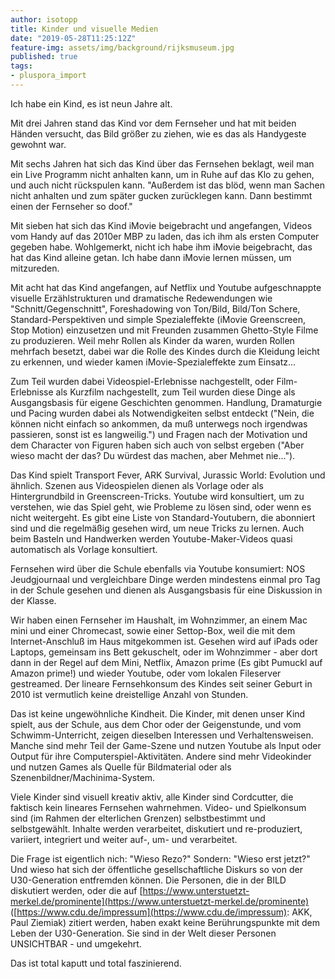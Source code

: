 ```yaml
---
author: isotopp
title: Kinder und visuelle Medien
date: "2019-05-28T11:25:12Z"
feature-img: assets/img/background/rijksmuseum.jpg
published: true
tags:
- pluspora_import
---
```

Ich habe ein Kind, es ist neun Jahre alt.

Mit drei Jahren stand das Kind vor dem Fernseher und hat mit beiden Händen versucht, das Bild größer zu ziehen, wie es das als Handygeste gewohnt war.

Mit sechs Jahren hat sich das Kind über das Fernsehen beklagt, weil man ein Live Programm nicht anhalten kann, um in Ruhe auf das Klo zu gehen, und auch nicht rückspulen kann. 
"Außerdem ist das blöd, wenn man Sachen nicht anhalten und zum später gucken zurücklegen kann. Dann bestimmt einen der Fernseher so doof."

Mit sieben hat sich das Kind iMovie beigebracht und angefangen, Videos vom Handy auf das 2010er MBP zu laden, das ich ihm als ersten Computer gegeben habe.
Wohlgemerkt, nicht ich habe ihm iMovie beigebracht, das hat das Kind alleine getan.
Ich habe dann iMovie lernen müssen, um mitzureden.

Mit acht hat das Kind angefangen, auf Netflix und Youtube aufgeschnappte visuelle Erzählstrukturen und dramatische Redewendungen wie "Schnitt/Gegenschnitt", Foreshadowing von Ton/Bild, Bild/Ton Schere, Standard-Perspektiven und simple Spezialeffekte (iMovie Greenscreen, Stop Motion) einzusetzen und mit Freunden zusammen Ghetto-Style Filme zu produzieren.
Weil mehr Rollen als Kinder da waren, wurden Rollen mehrfach besetzt, dabei war die Rolle des Kindes durch die Kleidung leicht zu erkennen, und wieder kamen iMovie-Spezialeffekte zum Einsatz...

Zum Teil wurden dabei Videospiel-Erlebnisse nachgestellt, oder Film-Erlebnisse als Kurzfilm nachgestellt, zum Teil wurden diese Dinge als Ausgangsbasis für eigene Geschichten genommen.
Handlung, Dramaturgie und Pacing wurden dabei als Notwendigkeiten selbst entdeckt ("Nein, die können nicht einfach so ankommen, da muß unterwegs noch irgendwas passieren, sonst ist es langweilig.") und Fragen nach der Motivation und dem Character von Figuren haben sich auch von selbst ergeben ("Aber wieso macht der das? Du würdest das machen, aber Mehmet nie...").

Das Kind spielt Transport Fever, ARK Survival, Jurassic World: Evolution und ähnlich.
Szenen aus Videospielen dienen als Vorlage oder als Hintergrundbild in Greenscreen-Tricks.
Youtube wird konsultiert, um zu verstehen, wie das Spiel geht, wie Probleme zu lösen sind, oder wenn es nicht weitergeht.
Es gibt eine Liste von Standard-Youtubern, die abonniert sind und die regelmäßig gesehen wird, um neue Tricks zu lernen.
Auch beim Basteln und Handwerken werden Youtube-Maker-Videos quasi automatisch als Vorlage konsultiert.

Fernsehen wird über die Schule ebenfalls via Youtube konsumiert:
NOS Jeudgjournaal und vergleichbare Dinge werden mindestens einmal pro Tag in der Schule gesehen und dienen als Ausgangsbasis für eine Diskussion in der Klasse.

Wir haben einen Fernseher im Haushalt, im Wohnzimmer, an einem Mac mini und einer Chromecast, sowie einer Settop-Box, weil die mit dem Internet-Anschluß im Haus mitgekommen ist.
Gesehen wird auf iPads oder Laptops, gemeinsam ins Bett gekuschelt, oder im Wohnzimmer - aber dort dann in der Regel auf dem Mini, Netflix, Amazon prime (Es gibt Pumuckl auf Amazon prime!) und wieder Youtube, oder vom lokalen Fileserver gestreamed.
Der lineare Fernsehkonsum des Kindes seit seiner Geburt in 2010 ist vermutlich keine dreistellige Anzahl von Stunden.

Das ist keine ungewöhnliche Kindheit.
Die Kinder, mit denen unser Kind spielt, aus der Schule, aus dem Chor oder der Geigenstunde, und vom Schwimm-Unterricht, zeigen dieselben Interessen und Verhaltensweisen.
Manche sind mehr Teil der Game-Szene und nutzen Youtube als Input oder Output für ihre Computerspiel-Aktivitäten.
Andere sind mehr Videokinder und nutzen Games als Quelle für Bildmaterial oder als Szenenbildner/Machinima-System.

Viele Kinder sind visuell kreativ aktiv, alle Kinder sind Cordcutter, die faktisch kein lineares Fernsehen wahrnehmen.
Video- und Spielkonsum sind (im Rahmen der elterlichen Grenzen) selbstbestimmt und selbstgewählt.
Inhalte werden verarbeitet, diskutiert und re-produziert, variiert, integriert und weiter auf-, um- und verarbeitet.

Die Frage ist eigentlich nich: "Wieso Rezo?"
Sondern: "Wieso erst jetzt?"
Und wieso hat sich der öffentliche gesellschaftliche Diskurs so von der U30-Generation entfremden können.
Die Personen, die in der BILD diskutiert werden, oder die auf [https://www.unterstuetzt-merkel.de/prominente](https://www.unterstuetzt-merkel.de/prominente) ([https://www.cdu.de/impressum](https://www.cdu.de/impressum): AKK, Paul Ziemiak) zitiert werden, haben exakt keine Berührungspunkte mit dem Leben der U30-Generation.
Sie sind in der Welt dieser Personen UNSICHTBAR - und umgekehrt.

Das ist total kaputt und total faszinierend.
